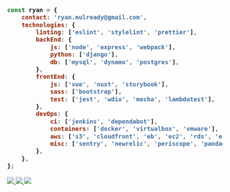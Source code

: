 <h3>
  
```javascript
const ryan = {
    contact: 'ryan.mulready@gmail.com',
    technologies: {
        linting: ['eslint', 'stylelint', 'prettier'],
        backEnd: {
            js: ['node', 'express', 'webpack'],
            python: ['django'],
            db: ['mysql', 'dynamo', 'postgres'],
        },
        frontEnd: {
            js: ['vue', 'nuxt', 'storybook'],
            sass: ['bootstrap'],
            test: ['jest', 'wdio', 'mocha', 'lambdatest'],
        },
        devOps: {
            ci: ['jenkins', 'dependabot'],
            containers: ['docker', 'virtualbox', 'vmware'],
            aws: ['s3', 'cloudfront', 'eb', 'ec2', 'rds', 'efs', 'bitnami'],
            misc: ['sentry', 'newrelic', 'periscope', 'pandadoc'],
        },
    },
};
```
</h3>
<a href="https://github.com/Zhenye-Na/Zhenye-Na">
  <img src='https://github-readme-stats.vercel.app/api?username=ryanmulready&show_icons=true&theme=onedark&hide_border=true&count_private=true' />
</a>
<a href="https://github.com/Zhenye-Na/Zhenye-Na">
  <img src='http://github-readme-streak-stats.herokuapp.com/?user=ryanmulready&theme=onedark&hide_border=true&count_private=true' />
</a>

<img src='https://github-readme-stats.vercel.app/api/top-langs/?username=ryanmulready&layout=compact&theme=onedark&hide_border=true&count_private=true&langs_count=8' />
